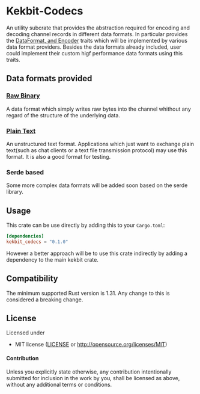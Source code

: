 # Kekbit-Codecs
An utility subcrate that provides the abstraction required for encoding and decoding channel records in different data formats.
In particular provides the [DataFormat, and Encoder](https://github.com/motoras/kekbit/blob/master/kekbit-codecs/src/codecs.rs) traits which
will be implemented by various data format providers. Besides the data formats already included, user could implement their custom higf performance
data formats  using this traits.

## Data formats provided

### [Raw Binary](https://github.com/motoras/kekbit/blob/master/kekbit-codecs/src/codecs/raw.rs)

A data format which simply writes raw bytes into the channel whithout any regard of the structure of the underlying data.
	
### [Plain Text](https://github.com/motoras/kekbit/blob/master/kekbit-codecs/src/codecs/text.rs)
   
   An unstructured text format. Applications which just want to exchange plain text(such as chat clients or a text file transmission protocol) may
 use this format. It is also a good format for testing.

### Serde based
  Some more complex data formats will be added soon based on the serde library. 

## Usage

This crate can be use directly by adding this to your `Cargo.toml`:
```toml
[dependencies]
kekbit_codecs = "0.1.0"
```
However a better approach will be to use this crate indirectly by adding a dependency to the main kekbit crate.

## Compatibility

The minimum supported Rust version is 1.31. Any change to this is considered a breaking change.

## License

Licensed under 

 * MIT license ([LICENSE](LICENSE) or http://opensource.org/licenses/MIT)


#### Contribution

Unless you explicitly state otherwise, any contribution intentionally submitted
for inclusion in the work by you, shall be licensed as above, without any additional terms or conditions.

